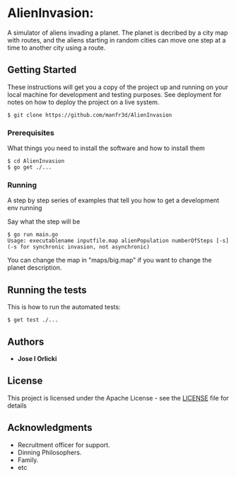 # AlienInvasion: 

A simulator of aliens invading a planet. The planet is decribed by a city map with routes, and the aliens starting in random
cities can move one step at a time to another city using a route.

## Getting Started

These instructions will get you a copy of the project up and running on your local machine 
for development and testing purposes. See deployment for notes on how to deploy the project 
on a live system.

```
$ git clone https://github.com/manfr3d/AlienInvasion
```


### Prerequisites

What things you need to install the software and how to install them

```
$ cd AlienInvasion
$ go get ./...
```

### Running

A step by step series of examples that tell you how to get a development env running

Say what the step will be

```
$ go run main.go
Usage: executablename inputfile.map alienPopulation numberOfSteps [-s]   (-s for synchronic invasion, not asynchronic)
```

You can change the map in "maps/big.map" if you want to change the planet description.

## Running the tests

This is how to run the automated tests:

```
$ get test ./...
```

## Authors

* **Jose I Orlicki** 

## License

This project is licensed under the Apache License - see the [LICENSE](LICENSE) file for details

## Acknowledgments

* Recruitment officer for support.
* Dinning Philosophers.
* Family.
* etc
